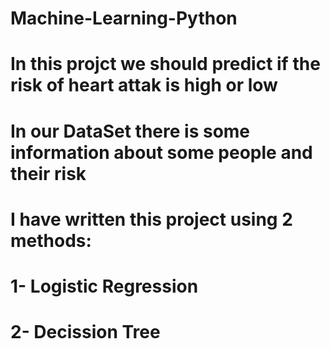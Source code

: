 # Machine-Learning-Python
# In this projct we should predict if the risk of heart attak is high or low
# In our DataSet there is some information about some people and their risk
# I have written this project using 2 methods:
# 1- Logistic Regression
# 2- Decission Tree

